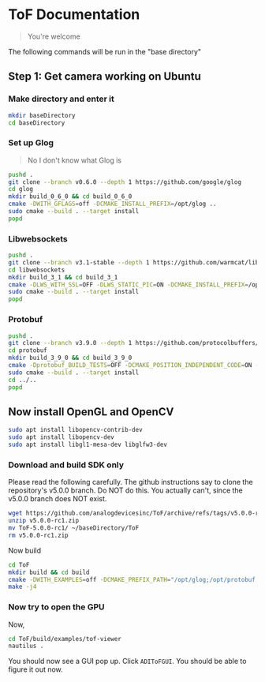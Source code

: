 # ToF Documentation
> You're welcome

The following commands will be run in the "base directory"

## Step 1: Get camera working on Ubuntu
### Make directory and enter it
```bash
mkdir baseDirectory
cd baseDirectory
```

### Set up Glog
> No I don't know what Glog is
```bash
pushd .
git clone --branch v0.6.0 --depth 1 https://github.com/google/glog
cd glog
mkdir build_0_6_0 && cd build_0_6_0
cmake -DWITH_GFLAGS=off -DCMAKE_INSTALL_PREFIX=/opt/glog ..
sudo cmake --build . --target install
popd
```

### Libwebsockets
```bash
pushd .
git clone --branch v3.1-stable --depth 1 https://github.com/warmcat/libwebsockets
cd libwebsockets
mkdir build_3_1 && cd build_3_1
cmake -DLWS_WITH_SSL=OFF -DLWS_STATIC_PIC=ON -DCMAKE_INSTALL_PREFIX=/opt/websockets ..
sudo cmake --build . --target install
popd
```

### Protobuf
```bash
pushd .
git clone --branch v3.9.0 --depth 1 https://github.com/protocolbuffers/protobuf
cd protobuf
mkdir build_3_9_0 && cd build_3_9_0
cmake -Dprotobuf_BUILD_TESTS=OFF -DCMAKE_POSITION_INDEPENDENT_CODE=ON -DCMAKE_INSTALL_PREFIX=/opt/protobuf ../cmake
sudo cmake --build . --target install
cd ../..
popd
```

## Now install OpenGL and OpenCV
```bash
sudo apt install libopencv-contrib-dev
sudo apt install libopencv-dev
sudo apt install libgl1-mesa-dev libglfw3-dev
```

### Download and build SDK only
Please read the following carefully.
The github instructions say to clone the repository's v5.0.0 branch. Do NOT do this. You actually can't, since the v5.0.0 branch does NOT exist.

```bash
wget https://github.com/analogdevicesinc/ToF/archive/refs/tags/v5.0.0-rc1.zip
unzip v5.0.0-rc1.zip
mv ToF-5.0.0-rc1/ ~/baseDirectory/ToF
rm v5.0.0-rc1.zip
```

Now build

```bash
cd ToF
mkdir build && cd build
cmake -DWITH_EXAMPLES=off -DCMAKE_PREFIX_PATH="/opt/glog;/opt/protobuf;/opt/websockets" ..
make -j4
```

### Now try to open the GPU
Now,
```bash
cd ToF/build/examples/tof-viewer
nautilus .
```

You should now see a GUI pop up. Click `ADIToFGUI`. You should be able to figure it out now.
